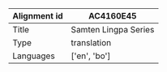 |Alignment id | AC4160E45
| --- | --- 
|Title | Samten Lingpa Series 
|Type | translation
|Languages | ['en', 'bo']
